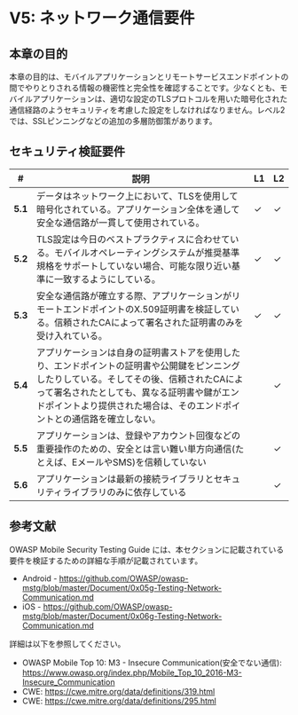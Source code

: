 # V5: ネットワーク通信要件

## 本章の目的

本章の目的は、モバイルアプリケーションとリモートサービスエンドポイントの間でやりとりされる情報の機密性と完全性を確認することです。少なくとも、モバイルアプリケーションは、適切な設定のTLSプロトコルを用いた暗号化された通信経路のようセキュリティを考慮した設定をしなければなりません。レベル2では、SSLピンニングなどの追加の多層防御策があります。

## セキュリティ検証要件

| # | 説明 | L1 | L2 |
| --- | --- | --- | --- |
| **5.1** | データはネットワーク上において、TLSを使用して暗号化されている。アプリケーション全体を通して安全な通信路が一貫して使用されている。 | ✓ | ✓ |
| **5.2** | TLS設定は今日のベストプラクティスに合わせている。モバイルオペレーティングシステムが推奨基準規格をサポートしていない場合、可能な限り近い基準に一致するようにしている。 | ✓ | ✓ |
| **5.3** | 安全な通信路が確立する際、アプリケーションがリモートエンドポイントのX.509証明書を検証している。信頼されたCAによって署名された証明書のみを受け入れている。 | ✓ | ✓ |
| **5.4** | アプリケーションは自身の証明書ストアを使用したり、エンドポイントの証明書や公開鍵をピンニングしたりしている。そしてその後、信頼されたCAによって署名されたとしても、異なる証明書や鍵がエンドポイントより提供された場合は、そのエンドポイントとの通信路を確立しない。 |   | ✓ |
| **5.5** | アプリケーションは、登録やアカウント回復などの重要操作のための、安全とは言い難い単方向通信(たとえば、EメールやSMS)を信頼していない |  | ✓ |
| **5.6** | アプリケーションは最新の接続ライブラリとセキュリティライブラリのみに依存している |  | ✓ |

## 参考文献

OWASP Mobile Security Testing Guide には、本セクションに記載されている要件を検証するための詳細な手順が記載されています。

- Android - https://github.com/OWASP/owasp-mstg/blob/master/Document/0x05g-Testing-Network-Communication.md
- iOS - https://github.com/OWASP/owasp-mstg/blob/master/Document/0x06g-Testing-Network-Communication.md

詳細は以下を参照してください。

- OWASP Mobile Top 10:  M3 - Insecure Communication(安全でない通信): https://www.owasp.org/index.php/Mobile_Top_10_2016-M3-Insecure_Communication
- CWE: https://cwe.mitre.org/data/definitions/319.html
- CWE: https://cwe.mitre.org/data/definitions/295.html

